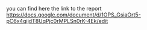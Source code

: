you can find here the link to the report
https://docs.google.com/document/d/1OPS_GsiaOrt5-pC6x4qijdT8UqPjc0rMPLSn0rK-4Ek/edit
